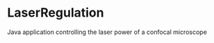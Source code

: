 LaserRegulation
===============

Java application controlling the laser power of a confocal microscope

